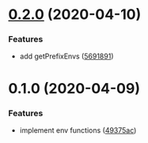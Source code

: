 <a name="0.2.0"></a>

# [0.2.0](https://github.com/tkesgar/reno/compare/v0.1.0...v0.2.0) (2020-04-10)

### Features

- add getPrefixEnvs ([5691891](https://github.com/tkesgar/reno/commit/5691891))

<a name="0.1.0"></a>

# 0.1.0 (2020-04-09)

### Features

- implement env functions
  ([49375ac](https://github.com/tkesgar/reno/commit/49375ac))
